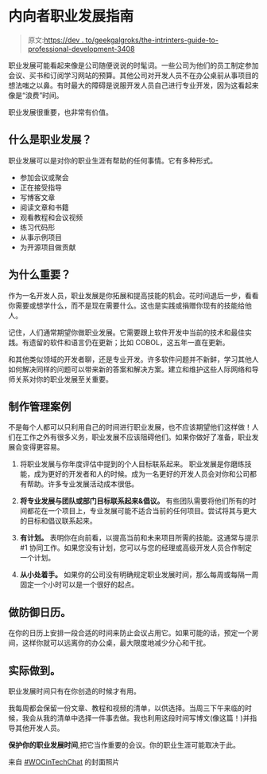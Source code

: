 # 内向者职业发展指南

> 原文:[https://dev . to/geekgalgroks/the-intrinters-guide-to-professional-development-3408](https://dev.to/geekgalgroks/the-introverts-guide-to-professional-development-3408)

职业发展可能看起来像是公司随便说说的时髦词。一些公司为他们的员工制定参加会议、买书和订阅学习网站的预算。其他公司对开发人员不在办公桌前从事项目的想法嗤之以鼻。有时最大的障碍是说服开发人员自己进行专业开发，因为这看起来像是“浪费”时间。

职业发展很重要，也非常有价值。

## [](#what-is-professional-development)什么是职业发展？

职业发展可以是对你的职业生涯有帮助的任何事情。它有多种形式。

*   参加会议或聚会
*   正在接受指导
*   写博客文章
*   阅读文章和书籍
*   观看教程和会议视频
*   练习代码形
*   从事示例项目
*   为开源项目做贡献

## [](#why-is-it-important)为什么重要？

作为一名开发人员，职业发展是你拓展和提高技能的机会。花时间退后一步，看看你需要或想学什么，而不是现在需要什么。这也是实践或捐赠你现有的技能给他人。

记住，人们通常期望你做职业发展。它需要跟上软件开发中当前的技术和最佳实践。有遗留的软件和语言仍在更新；比如 COBOL，这五年一直在更新。

和其他类似领域的开发者聊，还是专业开发。许多软件问题并不新鲜，学习其他人如何解决同样的问题可以带来新的答案和解决方案。建立和维护这些人际网络和导师关系对你的职业发展至关重要。

## [](#making-the-case-to-management)制作管理案例

不是每个人都可以只利用自己的时间进行职业发展，也不应该期望他们这样做！人们在工作之外有很多义务，职业发展不应该阻碍他们。如果你做好了准备，职业发展会变得更容易。

1.  将职业发展与你年度评估中提到的个人目标联系起来。
    职业发展是你磨练技能，成为更好的开发者和人的时候。成为一名更好的开发人员会对你和公司都有帮助。许多专业发展活动成本很低。

2.  **将专业发展与团队或部门目标联系起来&倡议。**
    有些团队需要将他们所有的时间都花在一个项目上，专业发展可能不适合当前的任何项目。尝试将其与更大的目标和倡议联系起来。

3.  **有计划。**
    表明你在向前看，以提高当前和未来项目所需的技能。这通常与提示#1 协同工作。如果您没有计划，您可以与您的经理或高级开发人员合作制定一个计划。

4.  **从小处着手。**
    如果你的公司没有明确规定职业发展时间，那么每周或每隔一周固定一个小时可以是一个很好的起点。

## [](#do-defensive-calendaring)做防御日历。

在你的日历上安排一段合适的时间来防止会议占用它。如果可能的话，预定一个房间，这样你就可以远离你的办公桌，最大限度地减少分心和干扰。

## [](#actually-do-it)实际做到。

职业发展时间只有在你创造的时候才有用。

我每周都会保留一份文章、教程和视频的清单，以供选择。当周三下午来临的时候，我会从我的清单中选择一件事去做。我也利用这段时间写博文(像这篇！)并指导其他开发人员。

**保护你的职业发展时间**,把它当作重要的会议。你的职业生涯可能取决于此。

来自 [#WOCinTechChat](https://www.wocintechchat.com/) 的封面照片